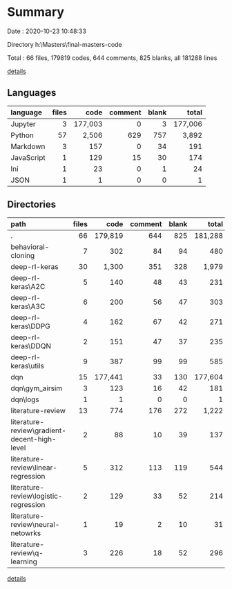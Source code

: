 # Summary

Date : 2020-10-23 10:48:33

Directory h:\Masters\final-masters-code

Total : 66 files,  179819 codes, 644 comments, 825 blanks, all 181288 lines

[details](details.md)

## Languages
| language | files | code | comment | blank | total |
| :--- | ---: | ---: | ---: | ---: | ---: |
| Jupyter | 3 | 177,003 | 0 | 3 | 177,006 |
| Python | 57 | 2,506 | 629 | 757 | 3,892 |
| Markdown | 3 | 157 | 0 | 34 | 191 |
| JavaScript | 1 | 129 | 15 | 30 | 174 |
| Ini | 1 | 23 | 0 | 1 | 24 |
| JSON | 1 | 1 | 0 | 0 | 1 |

## Directories
| path | files | code | comment | blank | total |
| :--- | ---: | ---: | ---: | ---: | ---: |
| . | 66 | 179,819 | 644 | 825 | 181,288 |
| behavioral-cloning | 7 | 302 | 84 | 94 | 480 |
| deep-rl-keras | 30 | 1,300 | 351 | 328 | 1,979 |
| deep-rl-keras\A2C | 5 | 140 | 48 | 43 | 231 |
| deep-rl-keras\A3C | 6 | 200 | 56 | 47 | 303 |
| deep-rl-keras\DDPG | 4 | 162 | 67 | 42 | 271 |
| deep-rl-keras\DDQN | 2 | 151 | 47 | 37 | 235 |
| deep-rl-keras\utils | 9 | 387 | 99 | 99 | 585 |
| dqn | 15 | 177,441 | 33 | 130 | 177,604 |
| dqn\gym_airsim | 3 | 123 | 16 | 42 | 181 |
| dqn\logs | 1 | 1 | 0 | 0 | 1 |
| literature-review | 13 | 774 | 176 | 272 | 1,222 |
| literature-review\gradient-decent-high-level | 2 | 88 | 10 | 39 | 137 |
| literature-review\linear-regression | 5 | 312 | 113 | 119 | 544 |
| literature-review\logistic-regression | 2 | 129 | 33 | 52 | 214 |
| literature-review\neural-netowrks | 1 | 19 | 2 | 10 | 31 |
| literature-review\q-learning | 3 | 226 | 18 | 52 | 296 |

[details](details.md)